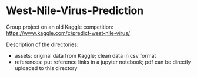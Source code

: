 # West-Nile-Virus-Prediction
Group project on an old Kaggle competition: https://www.kaggle.com/c/predict-west-nile-virus/

Description of the directories:
- assets: original data from Kaggle; clean data in csv format
- references: put reference links in a jupyter notebook; pdf can be directly uploaded to this directory
